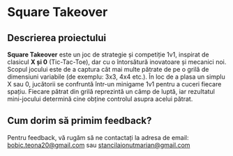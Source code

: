 # Square Takeover

## Descrierea proiectului

**Square Takeover** este un joc de strategie și competiție 1v1, inspirat de clasicul **X și 0** (Tic-Tac-Toe), dar cu o întorsătură inovatoare și mecanici noi. Scopul jocului este de a captura cât mai multe pătrate de pe o grilă de dimensiuni variabile (de exemplu: 3x3, 4x4 etc.). În loc de a plasa un simplu X sau 0, jucătorii se confruntă într-un minigame 1v1 pentru a cuceri fiecare spațiu. Fiecare pătrat din grilă reprezintă un câmp de luptă, iar rezultatul mini-jocului determină cine obține controlul asupra acelui pătrat.

## Cum dorim să primim feedback?

Pentru feedback, vă rugăm să ne contactați la adresa de email: bobic.teona20@gmail.com sau stancilaionutmarian@gmail.com
